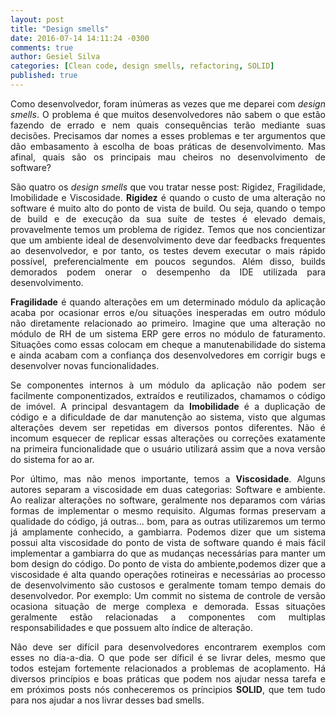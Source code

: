```yaml
---
layout: post
title: "Design smells"
date: 2016-07-14 14:11:24 -0300
comments: true
author: Gesiel Silva
categories: [Clean code, design smells, refactoring, SOLID]
published: true 
---
```

<p align="justify">
    Como desenvolvedor, foram inúmeras as vezes que me deparei com <em>design smells</em>. O problema é que muitos desenvolvedores não sabem o que estão fazendo de errado e nem quais consequências terão mediante suas decisões. Precisamos dar nomes a esses problemas e ter argumentos que dão embasamento à escolha de boas práticas de desenvolvimento. Mas afinal, quais são os principais mau cheiros no desenvolvimento de software?
</p>
<!-- more -->
<p align="justify">
	São quatro os <em>design smells</em> que vou tratar nesse post: Rigidez, Fragilidade, Imobilidade e Viscosidade.
	<strong>Rigidez</strong> é quando o custo de uma alteração no software é muito alto do ponto de vista de build. Ou seja, quando o tempo de build e de execução da sua suíte de testes é elevado demais, provavelmente temos um problema de rigidez. Temos que nos concientizar que um ambiente ideal de desenvolvimento deve dar feedbacks frequentes ao desenvolvedor, e por tanto, os testes devem executar o mais rápido possível, preferencialmente em poucos segundos. Além disso, builds demorados podem onerar o desempenho da IDE utilizada para desenvolvimento.
</p>
<p align="justify">
	<strong>Fragilidade</strong> é quando alterações em um determinado módulo da aplicação acaba por ocasionar erros e/ou situações inesperadas em outro módulo não diretamente relacionado ao primeiro. Imagine que uma alteração no módulo de RH de um sistema ERP gere erros no módulo de faturamento. Situações como essas colocam em cheque a manutenabilidade do sistema e ainda acabam com a confiança dos desenvolvedores em corrigir bugs e desenvolver novas funcionalidades.
</p>
<p align="justify">
	Se componentes internos à um módulo da aplicação não podem ser facilmente componentizados, extraídos e reutilizados, chamamos o código de imóvel. A principal desvantagem da <strong>Imobilidade</strong> é a duplicação de código e a dificuldade de dar manutenção ao sistema, visto que algumas alterações devem ser repetidas em diversos pontos diferentes. Não é incomum esquecer de replicar essas alterações ou correções exatamente na primeira funcionalidade que o usuário utilizará assim que a nova versão do sistema for ao ar.
</p>
<p align="justify">
	Por último, mas não menos importante, temos a <strong>Viscosidade</strong>. Alguns autores separam a viscosidade em duas categorias: Software e ambiente. Ao realizar alterações no software, geralmente nos deparamos com várias formas de implementar o mesmo requisito. Algumas formas preservam a qualidade do código, já outras... bom, para as outras utilizaremos um termo já amplamente conhecido, a gambiarra. Podemos dizer que um sistema possui alta viscosidade do ponto de vista de software quando é mais fácil implementar a gambiarra do que as mudanças necessárias para manter um bom design do código. Do ponto de vista do ambiente,podemos dizer que a viscosidade é alta quando operações rotineiras e necessárias ao processo de desenvolvimento são custosos e geralmente tomam tempo demais do desenvolvedor. Por exemplo: Um commit no sistema de controle de versão ocasiona situação de merge complexa e demorada. Essas situações geralmente estão relacionadas a componentes com multiplas responsabilidades e que possuem alto índice de alteração.
</p>
<p align="justify">
	Não deve ser difícil para desenvolvedores encontrarem exemplos com esses no dia-a-dia. O que pode ser díficil é se livrar deles, mesmo que todos estejam fortemente relacionados a problemas de acoplamento. Há diversos princípios e boas práticas que podem nos ajudar nessa tarefa e em próximos posts nós conheceremos os príncipios <strong>SOLID</strong>, que tem tudo para nos ajudar a nos livrar desses bad smells.
</p>
